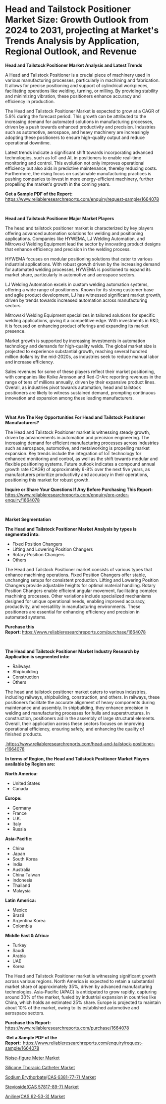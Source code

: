<p><h1>Head and Tailstock Positioner Market Size: Growth Outlook from 2024 to 2031, projecting at Market's Trends Analysis by Application, Regional Outlook, and Revenue</h1></p><p><strong>Head and Tailstock Positioner Market Analysis and Latest Trends</strong></p>
<p><p>A Head and Tailstock Positioner is a crucial piece of machinery used in various manufacturing processes, particularly in machining and fabrication. It allows for precise positioning and support of cylindrical workpieces, facilitating operations like welding, turning, or milling. By providing stability and minimizing vibration, these positioners enhance accuracy and efficiency in production.</p><p>The Head and Tailstock Positioner Market is expected to grow at a CAGR of 5.9% during the forecast period. This growth can be attributed to the increasing demand for automated solutions in manufacturing processes, driven by a push towards enhanced productivity and precision. Industries such as automotive, aerospace, and heavy machinery are increasingly adopting these positioners to ensure high-quality output and reduce operational downtime. </p><p>Latest trends indicate a significant shift towards incorporating advanced technologies, such as IoT and AI, in positioners to enable real-time monitoring and control. This evolution not only improves operational efficiency but also aids in predictive maintenance, thereby reducing costs. Furthermore, the rising focus on sustainable manufacturing practices is pushing companies to invest in more energy-efficient machinery, further propelling the market's growth in the coming years.</p></p>
<p><strong>Get a Sample PDF of the Report:&nbsp;</strong> <a href="https://www.reliableresearchreports.com/enquiry/request-sample/1664078?utm_campaign=13&utm_medium=2&utm_source=Github&utm_content=ia&utm_term=12102024&utm_id=head-and-tailstock-positioner">https://www.reliableresearchreports.com/enquiry/request-sample/1664078</a></p>
<p>&nbsp;</p>
<p><strong>Head and Tailstock Positioner Major Market Players</strong></p>
<p><p>The head and tailstock positioner market is characterized by key players offering advanced automation solutions for welding and positioning applications. Companies like HYWEMA, LJ Welding Automation, and Mitrowski Welding Equipment lead the sector by innovating product designs that enhance efficiency and precision in the welding process.</p><p>HYWEMA focuses on modular positioning solutions that cater to various industrial applications. With robust growth driven by the increasing demand for automated welding processes, HYWEMA is positioned to expand its market share, particularly in automotive and aerospace sectors.</p><p>LJ Welding Automation excels in custom welding automation systems, offering a wide range of positioners. Known for its strong customer base and agile product development, LJ has witnessed significant market growth, driven by trends towards increased automation across manufacturing sectors.</p><p>Mitrowski Welding Equipment specializes in tailored solutions for specific welding applications, giving it a competitive edge. With investments in R&D, it is focused on enhancing product offerings and expanding its market presence.</p><p>Market growth is supported by increasing investments in automation technology and demands for high-quality welds. The global market size is projected to experience substantial growth, reaching several hundred million dollars by the mid-2020s, as industries seek to reduce manual labor and increase efficiency.</p><p>Sales revenues for some of these players reflect their market positioning, with companies like Koike Aronson and Red-D-Arc reporting revenues in the range of tens of millions annually, driven by their expansive product lines. Overall, as industries pivot towards automation, head and tailstock positioners are likely to witness sustained demand, prompting continuous innovation and expansion among these leading manufacturers.</p></p>
<p>&nbsp;</p>
<p><strong>What Are The Key Opportunities For Head and Tailstock Positioner Manufacturers?</strong></p>
<p><p>The Head and Tailstock Positioner market is witnessing steady growth, driven by advancements in automation and precision engineering. The increasing demand for efficient manufacturing processes across industries such as aerospace, automotive, and metalworking is propelling market expansion. Key trends include the integration of IoT technology for enhanced monitoring and control, as well as the shift towards modular and flexible positioning systems. Future outlook indicates a compound annual growth rate (CAGR) of approximately 6-8% over the next five years, as manufacturers prioritize productivity and accuracy in their operations, positioning this market for robust growth.</p></p>
<p><strong>Inquire or Share Your Questions If Any Before Purchasing This Report:</strong> <a href="https://www.reliableresearchreports.com/enquiry/pre-order-enquiry/1664078?utm_campaign=13&utm_medium=2&utm_source=Github&utm_content=ia&utm_term=12102024&utm_id=head-and-tailstock-positioner">https://www.reliableresearchreports.com/enquiry/pre-order-enquiry/1664078</a></p>
<p>&nbsp;</p>
<p><strong>Market Segmentation</strong></p>
<p><strong>The Head and Tailstock Positioner Market Analysis by types is segmented into:</strong></p>
<p><ul><li>Fixed Position Changers</li><li>Lifting and Lowering Position Changers</li><li>Rotary Position Changers</li><li>Others</li></ul></p>
<p><p>The Head and Tailstock Positioner market consists of various types that enhance machining operations. Fixed Position Changers offer stable, unchanging setups for consistent production. Lifting and Lowering Position Changers provide adjustable heights for optimal material handling. Rotary Position Changers enable efficient angular movement, facilitating complex machining processes. Other variations include specialized mechanisms designed for unique operational needs, enabling improved accuracy, productivity, and versatility in manufacturing environments. These positioners are essential for enhancing efficiency and precision in automated systems.</p></p>
<p><strong>Purchase this Report:&nbsp;</strong><a href="https://www.reliableresearchreports.com/purchase/1664078?utm_campaign=13&utm_medium=2&utm_source=Github&utm_content=ia&utm_term=12102024&utm_id=head-and-tailstock-positioner">https://www.reliableresearchreports.com/purchase/1664078</a></p>
<p>&nbsp;</p>
<p><strong>The Head and Tailstock Positioner Market Industry Research by Application is segmented into:</strong></p>
<p><ul><li>Railways</li><li>Shipbuilding</li><li>Construction</li><li>Others</li></ul></p>
<p><p>The head and tailstock positioner market caters to various industries, including railways, shipbuilding, construction, and others. In railways, these positioners facilitate the accurate alignment of heavy components during maintenance and assembly. In shipbuilding, they enhance precision in welding and manufacturing processes for hulls and superstructures. In construction, positioners aid in the assembly of large structural elements. Overall, their application across these sectors focuses on improving operational efficiency, ensuring safety, and enhancing the quality of finished products.</p></p>
<p><a href="https://www.reliableresearchreports.com/head-and-tailstock-positioner-r1664078?utm_campaign=13&utm_medium=2&utm_source=Github&utm_content=ia&utm_term=12102024&utm_id=head-and-tailstock-positioner">&nbsp;https://www.reliableresearchreports.com/head-and-tailstock-positioner-r1664078</a></p>
<p><strong>In terms of Region, the Head and Tailstock Positioner Market Players available by Region are:</strong></p>
<p>
    <p> <strong> North America: </strong>
        <ul>
            <li>United States</li>
            <li>Canada</li>
        </ul>
        </p> 
    <p> <strong> Europe: </strong>
        <ul>
            <li>Germany</li>
            <li>France</li>
            <li>U.K.</li>
            <li>Italy</li>
            <li>Russia</li>
        </ul>
        </p> 
    <p> <strong> Asia-Pacific: </strong>
        <ul>
            <li>China</li>
            <li>Japan</li>
            <li>South Korea</li>
            <li>India</li>
            <li>Australia</li>
            <li>China Taiwan</li>
            <li>Indonesia</li>
            <li>Thailand</li>
            <li>Malaysia</li>
        </ul>
        </p> 
    <p> <strong> Latin America: </strong>
        <ul>
            <li>Mexico</li>
            <li>Brazil</li>
            <li>Argentina Korea</li>
            <li>Colombia</li>
        </ul>
        </p> 
    <p> <strong> Middle East & Africa: </strong>
        <ul>
            <li>Turkey</li>
            <li>Saudi</li>
            <li>Arabia</li>
            <li>UAE</li>
            <li>Korea</li>
        </ul>
    </p>
    </p>
<p><p>The Head and Tailstock Positioner market is witnessing significant growth across various regions. North America is expected to retain a substantial market share of approximately 35%, driven by advanced manufacturing technologies. Asia-Pacific (APAC) is anticipated to grow rapidly, capturing around 30% of the market, fueled by industrial expansion in countries like China, which holds an estimated 25% share. Europe is projected to maintain about 10% of the market, owing to its established automotive and aerospace sectors.</p></p>
<p><strong>Purchase this Report: </strong><a href="https://www.reliableresearchreports.com/purchase/1664078?utm_campaign=13&utm_medium=2&utm_source=Github&utm_content=ia&utm_term=12102024&utm_id=head-and-tailstock-positioner">https://www.reliableresearchreports.com/purchase/1664078</a></p>
<p>&nbsp;<strong>Get a Sample PDF of the Report:&nbsp;&nbsp;</strong><a href="https://www.reliableresearchreports.com/enquiry/request-sample/1664078?utm_campaign=13&utm_medium=2&utm_source=Github&utm_content=ia&utm_term=12102024&utm_id=head-and-tailstock-positioner">https://www.reliableresearchreports.com/enquiry/request-sample/1664078</a></p>
<p><strong></strong></p>
<p><p><a href="https://github.com/kimhelmer83/Market-Research-Report-List-1/blob/main/noise-figure-meter-market.md?utm_campaign=13&utm_medium=2&utm_source=Github&utm_content=ia&utm_term=12102024&utm_id=head-and-tailstock-positioner">Noise-figure Meter Market</a></p><p><a href="https://github.com/maq4brod/Market-Research-Report-List-1/blob/main/silicone-thoracic-catheter-market.md?utm_campaign=13&utm_medium=2&utm_source=Github&utm_content=ia&utm_term=12102024&utm_id=head-and-tailstock-positioner">Silicone Thoracic Catheter Market</a></p><p><a href="https://www.linkedin.com/pulse/sodium-erythorbatecas-6381-77-7-market-trends-insights-type-5ohkc?utm_campaign=13&utm_medium=2&utm_source=Github&utm_content=ia&utm_term=12102024&utm_id=head-and-tailstock-positioner">Sodium Erythorbate(CAS 6381-77-7) Market</a></p><p><a href="https://www.linkedin.com/pulse/steviosidecas-57817-89-7-market-size-share-analysis-growth-fdpkc?utm_campaign=13&utm_medium=2&utm_source=Github&utm_content=ia&utm_term=12102024&utm_id=head-and-tailstock-positioner">Stevioside(CAS 57817-89-7) Market</a></p><p><a href="https://www.linkedin.com/pulse/anilinecas-62-53-3-value-chain-analysis-from-raw-materials-l3a3c?utm_campaign=13&utm_medium=2&utm_source=Github&utm_content=ia&utm_term=12102024&utm_id=head-and-tailstock-positioner">Aniline(CAS 62-53-3) Market</a></p></p>